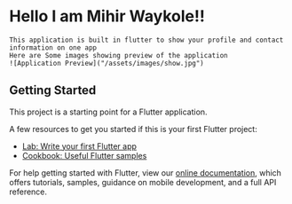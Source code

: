 # Hello I am Mihir Waykole!!
    This application is built in flutter to show your profile and contact information on one app
    Here are Some images showing preview of the application
    ![Application Preview]("/assets/images/show.jpg")

## Getting Started

This project is a starting point for a Flutter application.

A few resources to get you started if this is your first Flutter project:

- [Lab: Write your first Flutter app](https://flutter.dev/docs/get-started/codelab)
- [Cookbook: Useful Flutter samples](https://flutter.dev/docs/cookbook)

For help getting started with Flutter, view our
[online documentation](https://flutter.dev/docs), which offers tutorials,
samples, guidance on mobile development, and a full API reference.
